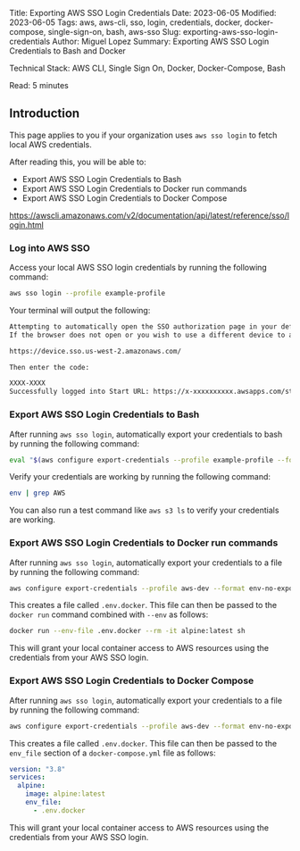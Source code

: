 Title: Exporting AWS SSO Login Credentials
Date: 2023-06-05
Modified: 2023-06-05
Tags: aws, aws-cli, sso, login, credentials, docker, docker-compose, single-sign-on, bash, aws-sso
Slug: exporting-aws-sso-login-credentials
Author: Miguel Lopez
Summary: Exporting AWS SSO Login Credentials to Bash and Docker

Technical Stack: AWS CLI, Single Sign On, Docker, Docker-Compose, Bash

Read: 5 minutes

## Introduction

This page applies to you if your organization uses `aws sso login` to fetch local AWS credentials. 

After reading this, you will be able to:

- Export AWS SSO Login Credentials to Bash
- Export AWS SSO Login Credentials to Docker run commands
- Export AWS SSO Login Credentials to Docker Compose

https://awscli.amazonaws.com/v2/documentation/api/latest/reference/sso/login.html

### Log into AWS SSO

Access your local AWS SSO login credentials by running the following command:

```bash
aws sso login --profile example-profile
```

Your terminal will output the following:
```bash
Attempting to automatically open the SSO authorization page in your default browser.
If the browser does not open or you wish to use a different device to authorize this request, open the following URL:

https://device.sso.us-west-2.amazonaws.com/

Then enter the code:

XXXX-XXXX
Successfully logged into Start URL: https://x-xxxxxxxxxx.awsapps.com/start
```

### Export AWS SSO Login Credentials to Bash

After running `aws sso login`, automatically export your credentials to bash by running the following command:

```bash
eval "$(aws configure export-credentials --profile example-profile --format env)"
```

Verify your credentials are working by running the following command:

```bash
env | grep AWS
```

You can also run a test command like `aws s3 ls` to verify your credentials are working.

### Export AWS SSO Login Credentials to Docker run commands

After running `aws sso login`, automatically export your credentials to a file by running the following command:
```bash
aws configure export-credentials --profile aws-dev --format env-no-export > .env.docker
```

This creates a file called `.env.docker`. This file can then be passed to the `docker run` command combined with `--env` as follows:

```bash
docker run --env-file .env.docker --rm -it alpine:latest sh
```

This will grant your local container access to AWS resources using the credentials from your AWS SSO login.

### Export AWS SSO Login Credentials to Docker Compose

After running `aws sso login`, automatically export your credentials to a file by running the following command:
```bash
aws configure export-credentials --profile aws-dev --format env-no-export > .env.docker
```

This creates a file called `.env.docker`. This file can then be passed to the `env_file` section of a `docker-compose.yml` file as follows:

```yml
version: "3.8"
services:
  alpine:
    image: alpine:latest
    env_file:
      - .env.docker
```

This will grant your local container access to AWS resources using the credentials from your AWS SSO login.